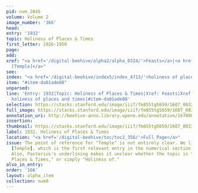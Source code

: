```yaml
---
pid: num_2845
volume: Volume 2
image_number: '366'
head:
entry: '1932'
topic: Holiness of Places & Times
first_letter: 1926-1950
page:
add:
xref: "<a href='/digital-beehive/alpha2/alpha_0324/'>Feasts</a>|<a href='/digital-beehive/num1/num_0192/'>183
  [Temple]</a>"
see:
index: "<a href='/digital-beehive/index5/index_4713/'>holiness of places and times</a>"
item: "#item-da01ade08"
unparsed:
line: 'Entry: 1932|Topic: Holiness of Places & Times|Xref: Feasts|Xref: 183 [Temple]|Index:
  holiness of places and times|#item-da01ade08'
selection: https://stacks.stanford.edu/image/iiif/fm855tg5659/1607_0833/783,971,2887,1507/full/0/default.jpg
full_image: https://stacks.stanford.edu/image/iiif/fm855tg5659/1607_0833/full/full/0/default.jpg
annotation_uri: http://beehive-anno.library.upenn.edu/annotation/1678902379549
insertion:
thumbnail: https://stacks.stanford.edu/image/iiif/fm855tg5659/1607_0833/783,971,600,180/250,/0/default.jpg
label: 1932. Holiness of Places & Times
location: "<a href='/digital-beehive/toc/toc2_356/'>Full Page</a>"
issue: The point of reference for "Temple" is not entirely clear. We linked to 183
  [Temple], which is the first relevant entry in the numerical section of the Alvearium.
  Also, Pastorius's underlining makes it unclear whether the topic is "Holiness of
  Places & Times," or simply "Holiness of."
also_in_entry:
order: '166'
layout: alpha_item
collection: num8
---
```

